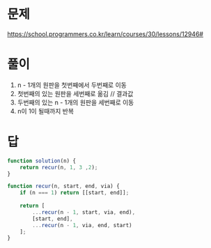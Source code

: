 # 문제
https://school.programmers.co.kr/learn/courses/30/lessons/12946#

# 풀이
1. n - 1개의 원판을 첫번째에서 두번째로 이동
2. 첫번째의 있는 원판을 세번째로 옮김 // 결과값
3. 두번째의 있는 n - 1개의 원판을 세번째로 이동
4. n이 1이 될때까지 반복

# 답
```javascript
function solution(n) {
    return recur(n, 1, 3 ,2);
}

function recur(n, start, end, via) {
    if (n === 1) return [[start, end]];
    
    return [
        ...recur(n - 1, start, via, end),
        [start, end],
        ...recur(n - 1, via, end, start)
    ];
}
```
